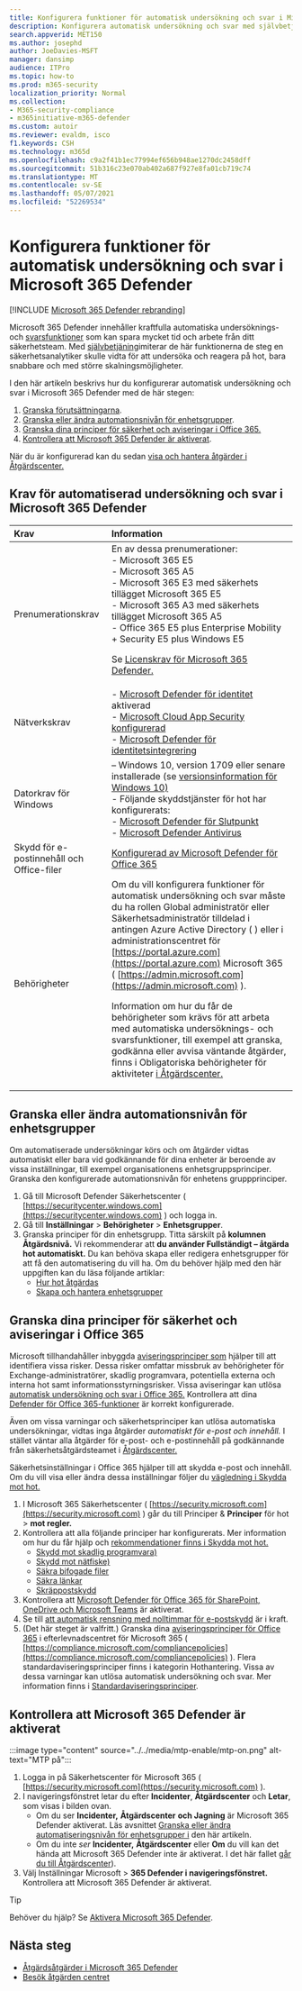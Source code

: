 ```yaml
---
title: Konfigurera funktioner för automatisk undersökning och svar i Microsoft 365 Defender
description: Konfigurera automatisk undersökning och svar med självbetjäning i Microsoft 365 Defender
search.appverid: MET150
ms.author: josephd
author: JoeDavies-MSFT
manager: dansimp
audience: ITPro
ms.topic: how-to
ms.prod: m365-security
localization_priority: Normal
ms.collection:
- M365-security-compliance
- m365initiative-m365-defender
ms.custom: autoir
ms.reviewer: evaldm, isco
f1.keywords: CSH
ms.technology: m365d
ms.openlocfilehash: c9a2f41b1ec77994ef656b948ae1270dc2458dff
ms.sourcegitcommit: 51b316c23e070ab402a687f927e8fa01cb719c74
ms.translationtype: MT
ms.contentlocale: sv-SE
ms.lasthandoff: 05/07/2021
ms.locfileid: "52269534"
---
```

# <a name="configure-automated-investigation-and-response-capabilities-in-microsoft-365-defender"></a>Konfigurera funktioner för automatisk undersökning och svar i Microsoft 365 Defender

[!INCLUDE [Microsoft 365 Defender rebranding](../includes/microsoft-defender.md)]

Microsoft 365 Defender innehåller kraftfulla automatiska undersöknings- och [svarsfunktioner](m365d-autoir.md) som kan spara mycket tid och arbete från ditt säkerhetsteam. Med [självbetjäning](m365d-autoir.md#how-automated-investigation-and-self-healing-works)imiterar de här funktionerna de steg en säkerhetsanalytiker skulle vidta för att undersöka och reagera på hot, bara snabbare och med större skalningsmöjligheter. 

I den här artikeln beskrivs hur du konfigurerar automatisk undersökning och svar i Microsoft 365 Defender med de här stegen:

1. [Granska förutsättningarna](#prerequisites-for-automated-investigation-and-response-in-microsoft-365-defender).
2. [Granska eller ändra automationsnivån för enhetsgrupper](#review-or-change-the-automation-level-for-device-groups).
3. [Granska dina principer för säkerhet och aviseringar i Office 365.](#review-your-security-and-alert-policies-in-office-365)
4. [Kontrollera att Microsoft 365 Defender är aktiverat](#make-sure-microsoft-365-defender-is-turned-on).

När du är konfigurerad kan du sedan [visa och hantera åtgärder i Åtgärdscenter.](m365d-autoir-actions.md)

## <a name="prerequisites-for-automated-investigation-and-response-in-microsoft-365-defender"></a>Krav för automatiserad undersökning och svar i Microsoft 365 Defender

|Krav |Information |
|:----|:----|
|Prenumerationskrav |En av dessa prenumerationer: <br/>- Microsoft 365 E5<br/>- Microsoft 365 A5<br/>- Microsoft 365 E3 med säkerhets tillägget Microsoft 365 E5<br/>- Microsoft 365 A3 med säkerhets tillägget Microsoft 365 A5<br/>- Office 365 E5 plus Enterprise Mobility + Security E5 plus Windows E5<p> Se [Licenskrav för Microsoft 365 Defender.](./prerequisites.md#licensing-requirements)|
|Nätverkskrav |- [Microsoft Defender för identitet](/azure-advanced-threat-protection/what-is-atp) aktiverad<br/>- [Microsoft Cloud App Security konfigurerad](/cloud-app-security/what-is-cloud-app-security)<br/>- [Microsoft Defender för identitetsintegrering](/cloud-app-security/mdi-integration) |
|Datorkrav för Windows |– Windows 10, version 1709 eller senare installerade (se [versionsinformation för Windows 10)](/windows/release-information/) <br/>- Följande skyddstjänster för hot har konfigurerats:<br/>- [Microsoft Defender för Slutpunkt](../defender-endpoint/configure-endpoints.md)<br/>- [Microsoft Defender Antivirus](/windows/security/threat-protection/windows-defender-antivirus/configure-windows-defender-antivirus-features) |
|Skydd för e-postinnehåll och Office-filer |[Konfigurerad av Microsoft Defender för Office 365](/microsoft-365/security/office-365-security/defender-for-office-365#configure-atp-policies) |
|Behörigheter | Om du vill konfigurera funktioner för automatisk undersökning och svar måste du ha rollen Global administratör eller Säkerhetsadministratör tilldelad i antingen Azure Active Directory ( ) eller i administrationscentret för [https://portal.azure.com](https://portal.azure.com) Microsoft 365 ( [https://admin.microsoft.com](https://admin.microsoft.com) ).<p>Information om hur du får de behörigheter som krävs för att arbeta med automatiska undersöknings- och svarsfunktioner, till exempel att granska, godkänna eller avvisa väntande åtgärder, finns i Obligatoriska behörigheter för aktiviteter [i Åtgärdscenter.](m365d-action-center.md#required-permissions-for-action-center-tasks) |

## <a name="review-or-change-the-automation-level-for-device-groups"></a>Granska eller ändra automationsnivån för enhetsgrupper

Om automatiserade undersökningar körs och om åtgärder vidtas automatiskt eller bara vid godkännande för dina enheter är beroende av vissa inställningar, till exempel organisationens enhetsgruppsprinciper. Granska den konfigurerade automationsnivån för enhetens gruppprinciper.

1. Gå till Microsoft Defender Säkerhetscenter ( [https://securitycenter.windows.com](https://securitycenter.windows.com) ) och logga in.
2. Gå till **Inställningar**  >  **Behörigheter**  >  **Enhetsgrupper**.
3. Granska principer för din enhetsgrupp. Titta särskilt på **kolumnen Åtgärdsnivå.** Vi rekommenderar att **du använder Fullständigt – åtgärda hot automatiskt.**  Du kan behöva skapa eller redigera enhetsgrupper för att få den automatisering du vill ha. Om du behöver hjälp med den här uppgiften kan du läsa följande artiklar:
   - [Hur hot åtgärdas](/windows/security/threat-protection/microsoft-defender-atp/automated-investigations#how-threats-are-remediated)
   - [Skapa och hantera enhetsgrupper](/windows/security/threat-protection/microsoft-defender-atp/machine-groups)

## <a name="review-your-security-and-alert-policies-in-office-365"></a>Granska dina principer för säkerhet och aviseringar i Office 365

Microsoft tillhandahåller inbyggda [aviseringsprinciper som](../../compliance/alert-policies.md) hjälper till att identifiera vissa risker. Dessa risker omfattar missbruk av behörigheter för Exchange-administratörer, skadlig programvara, potentiella externa och interna hot samt informationsstyrningsrisker. Vissa aviseringar kan utlösa [automatisk undersökning och svar i Office 365.](../office-365-security/office-365-air.md) Kontrollera att dina [Defender för Office 365-funktioner](../office-365-security/defender-for-office-365.md) är korrekt konfigurerade.

Även om vissa varningar och säkerhetsprinciper kan utlösa automatiska undersökningar, vidtas inga åtgärder *automatiskt för e-post och innehåll.* I stället väntar alla åtgärder för e-post- och e-postinnehåll på godkännande från säkerhetsåtgärdsteamet i [Åtgärdscenter.](m365d-action-center.md)

Säkerhetsinställningar i Office 365 hjälper till att skydda e-post och innehåll. Om du vill visa eller ändra dessa inställningar följer du [vägledning i Skydda mot hot.](../office-365-security/protect-against-threats.md)

1. I Microsoft 365 Säkerhetscenter ( [https://security.microsoft.com](https://security.microsoft.com) ) går du till Principer & **Principer** för hot  >  **mot regler.**
2. Kontrollera att alla följande principer har konfigurerats. Mer information om hur du får hjälp och [rekommendationer finns i Skydda mot hot.](/microsoft-365/security/office-365-security/protect-against-threats)
   - [Skydd mot skadlig programvara)](../office-365-security/protect-against-threats.md#part-1---anti-malware-protection)
   - [Skydd mot nätfiske)](../office-365-security/protect-against-threats.md#part-2---anti-phishing-protection)
   - [Säkra bifogade filer](../office-365-security/protect-against-threats.md#safe-attachments-policies-in-microsoft-defender-for-office-365)
   - [Säkra länkar](../office-365-security/protect-against-threats.md#safe-links-policies-in-microsoft-defender-for-office-365)
   - [Skräppostskydd](../office-365-security/protect-against-threats.md#part-3---anti-spam-protection)
3. Kontrollera att [Microsoft Defender för Office 365 för SharePoint, OneDrive och Microsoft Teams](../office-365-security/protect-against-threats.md#part-5---verify-safe-attachments-for-sharepoint-onedrive-and-microsoft-teams-is-turned-on) är aktiverat.
4. Se till [att automatisk rensning med nolltimmar för e-postskydd](../office-365-security/protect-against-threats.md#zero-hour-auto-purge-for-email-in-eop) är i kraft.
5. (Det här steget är valfritt.) Granska dina [aviseringsprinciper för Office 365](../../compliance/alert-policies.md) i efterlevnadscentret för Microsoft 365 ( [https://compliance.microsoft.com/compliancepolicies](https://compliance.microsoft.com/compliancepolicies) ). Flera standardaviseringsprinciper finns i kategorin Hothantering. Vissa av dessa varningar kan utlösa automatisk undersökning och svar. Mer information finns i [Standardaviseringsprinciper](../../compliance/alert-policies.md#default-alert-policies).

## <a name="make-sure-microsoft-365-defender-is-turned-on"></a>Kontrollera att Microsoft 365 Defender är aktiverat

:::image type="content" source="../../media/mtp-enable/mtp-on.png" alt-text="MTP på":::

1. Logga in på Säkerhetscenter för Microsoft 365 ( [https://security.microsoft.com](https://security.microsoft.com) ).
2. I navigeringsfönstret letar du efter **Incidenter**, **Åtgärdscenter** och **Letar**, som visas i bilden ovan.
   - Om du ser **Incidenter,** **Åtgärdscenter** **och Jagning** är Microsoft 365 Defender aktiverat. Läs avsnittet [Granska eller ändra automatiseringsnivån för enhetsgrupper i](#review-or-change-the-automation-level-for-device-groups) den här artikeln.
   - Om du inte *ser* **Incidenter,** **Åtgärdscenter** eller **Om** du vill kan det hända att Microsoft 365 Defender inte är aktiverat. I det här fallet [går du till Åtgärdscenter](m365d-action-center.md)).
3. Välj Inställningar Microsoft   >  **365 Defender i navigeringsfönstret.** Kontrollera att Microsoft 365 Defender är aktiverat. 

> [!TIP]
> Behöver du hjälp? Se [Aktivera Microsoft 365 Defender](m365d-enable.md).

## <a name="next-steps"></a>Nästa steg

- [Åtgärdsåtgärder i Microsoft 365 Defender](m365d-remediation-actions.md)
- [Besök åtgärden centret](m365d-action-center.md)
